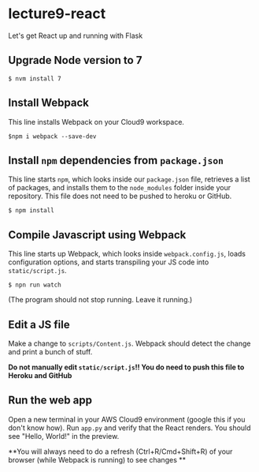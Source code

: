 # lecture9-react

Let's get React up and running with Flask

## Upgrade Node version to 7

```$ nvm install 7```

## Install Webpack

This line installs Webpack on your Cloud9 workspace.

```$npm i webpack --save-dev```

## Install `npm` dependencies from `package.json`

This line starts `npm`, which looks inside our `package.json` file, retrieves a list of
packages, and installs them to the `node_modules` folder inside your repository. This file does not need to be pushed to heroku or GitHub.

```$ npm install```

## Compile Javascript using Webpack

This line starts up Webpack, which looks inside `webpack.config.js`, loads
configuration options, and starts transpiling your JS code into `static/script.js`.

```$ npn run watch```

(The program should not stop running. Leave it running.)

## Edit a JS file

Make a change to `scripts/Content.js`. Webpack should detect the change and
print a bunch of stuff.

**Do not manually edit `static/script.js`!! You do need to push this file to Heroku and GitHub**

## Run the web app

Open a new terminal in your AWS Cloud9 environment (google this if you don't know how). Run `app.py` and verify that the React renders. You should see "Hello, World!" in the preview.

**You will always need to do a refresh (Ctrl+R/Cmd+Shift+R) of your browser (while Webpack is running) to see changes **

